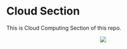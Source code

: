 # Cloud Section
This is Cloud Computing Section of this repo.

<p align="center">
  <img src="https://github.com/kevinpramudya/images.git/18.png">
</p>
